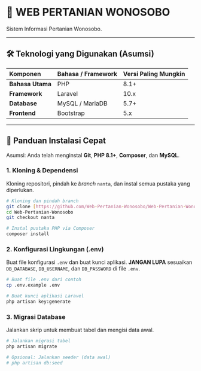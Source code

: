 
# 📑 WEB PERTANIAN WONOSOBO

Sistem Informasi Pertanian Wonosobo.

---

## 🛠️ Teknologi yang Digunakan (Asumsi)

| Komponen | Bahasa / Framework | Versi Paling Mungkin |
| :--- | :--- | :--- |
| **Bahasa Utama** | PHP | 8.1+ |
| **Framework** | Laravel | 10.x |
| **Database** | MySQL / MariaDB | 5.7+ |
| **Frontend** | Bootstrap | 5.x |

---

## 🚀 Panduan Instalasi Cepat

Asumsi: Anda telah menginstal **Git**, **PHP 8.1+**, **Composer**, dan **MySQL**.

### 1. Kloning & Dependensi

Kloning repositori, pindah ke *branch* `nanta`, dan instal semua pustaka yang diperlukan.

```bash
# Kloning dan pindah branch
git clone [https://github.com/Web-Pertanian-Wonosobo/Web-Pertanian-Wonosobo.git](https://github.com/Web-Pertanian-Wonosobo/Web-Pertanian-Wonosobo.git)
cd Web-Pertanian-Wonosobo
git checkout nanta

# Instal pustaka PHP via Composer
composer install
````

### 2\. Konfigurasi Lingkungan (.env)

Buat file konfigurasi `.env` dan buat kunci aplikasi. **JANGAN LUPA** sesuaikan `DB_DATABASE`, `DB_USERNAME`, dan `DB_PASSWORD` di file `.env`.

```bash
# Buat file .env dari contoh
cp .env.example .env

# Buat kunci aplikasi Laravel
php artisan key:generate
```

### 3\. Migrasi Database

Jalankan skrip untuk membuat tabel dan mengisi data awal.

```bash
# Jalankan migrasi tabel
php artisan migrate

# Opsional: Jalankan seeder (data awal)
# php artisan db:seed
```
